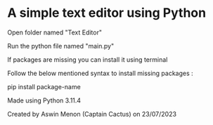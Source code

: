 # A simple text editor using Python
Open folder named  "Text Editor" 

Run the python file named "main.py"

If packages are missing you can install it using terminal

Follow the below mentioned syntax to install missing packages :

pip install package-name  

Made using Python 3.11.4

Created by Aswin Menon (Captain Cactus) on 23/07/2023
